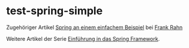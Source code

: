 test-spring-simple
==================

Zugehöriger Artikel [Spring an einem einfachem Beispiel](https://www.frank-rahn.de/spring-einem-einfachem-beispiel/?utm_source=github&utm_medium=readme&utm_campaign=test-spring-simple&utm_content=develop-spring-an-einem-einfachen-beispiel "Spring an einem einfachem Beispiel bei Frank Rahn") bei [Frank Rahn](https://www.frank-rahn.de/?utm_source=github&utm_medium=readme&utm_campaign=test-spring-simple&utm_content=develop-spring-an-einem-einfachen-beispiel "Homepage von Frank Rahn")

Weitere Artikel der Serie [Einführung in das Spring Framework](https://www.frank-rahn.de/einfuehrung-spring-framework/?utm_source=github&utm_medium=readme&utm_campaign=test-spring-simple&utm_content=develop-spring-an-einem-einfachen-beispiel "Einführung in das Spring Framework bei Frank Rahn").